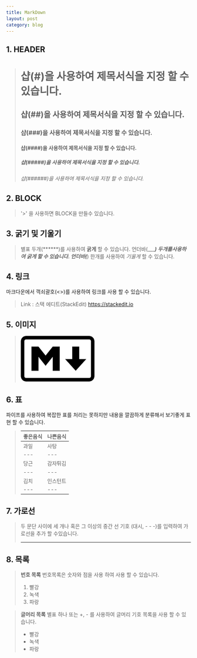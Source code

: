 ```yaml
---
title: MarkDown 
layout: post
category: blog
---
```


## __1. HEADER__
># 샵(#)을 사용하여 제목서식을 지정 할 수 있습니다.
>## 샵(##)을 사용하여 제목서식을 지정 할 수 있습니다.
>### 샵(###)을 사용하여 제목서식을 지정 할 수 있습니다.
>#### 샵(####)을 사용하여 제목서식을 지정 할 수 있습니다. 
>##### 샵(#####)을 사용하여 제목서식을 지정 할 수 있습니다.
>###### 샵(######)을 사용하여 제목서식을 지정 할 수 있습니다.

## __2. BLOCK__
> '>' 을 사용하면 BLOCK을 만들수 있습니다.

## __3. 굵기 및 기울기__
> 별표 두개(******)를 사용하여 **굵게** 할 수 있습니다.
> 언더바(______) 두개를사용하여 __굵게__ 할 수 있습니다.
> 언더바(___) 한개를 사용하여 _기울게_ 할 수 있습니다.

## __4. 링크__
마크다운에서 꺽쇠괄호(<>)를 사용하여 링크를 사용 할 수 있습니다.
> Link : 스택 에디트(StackEdit)
> <https://stackedit.io> 

## __5. 이미지__
>  ![Alt text](/uploads/markdownLogo.png)

## __6. 표__

파이프를 사용하여 복잡한 표를 처리는 못하지만 내용을 깔끔하게 분류해서 보기좋게 표현 할 수 있습니다. 

> 좋은음식 | 나쁜음식
> ---|---
> 과일|사탕
> ---|---
> 당근|감자튀김
> ---|---
> 김치|인스턴트
> ---|---

## __7. 가로선__

> 두 문단 사이에 세 개나 혹은 그 이상의 중간 선 기호 (대시, - - -)를 입력하여 가로선을 추가 할 수있습니다.
> - ---

## __8. 목록__

> **번호 목록**
> 번호목록은  숫자와 점을 사용 하여 사용 할 수 있습니다.
> 1. 빨강
> 2. 녹색
> 3. 파랑

> **글머리 목록**
> 별표 하나 또는 +, - 를 사용하여 글머리 기호 목록을 사용 할 수 있습니다.
> * 빨강
> * 녹색
> * 파랑